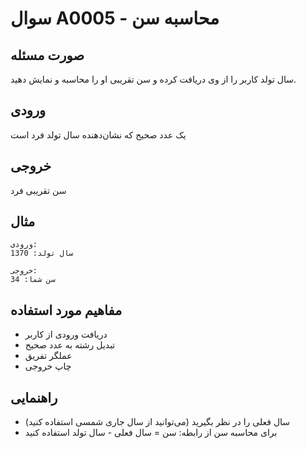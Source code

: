 # سوال A0005 - محاسبه سن

## صورت مسئله
سال تولد کاربر را از وی دریافت کرده و سن تقریبی او را محاسبه و نمایش دهید.

## ورودی
یک عدد صحیح که نشان‌دهنده سال تولد فرد است

## خروجی
سن تقریبی فرد

## مثال
```
ورودی:
سال تولد: 1370

خروجی:
سن شما: 34
```

## مفاهیم مورد استفاده
- دریافت ورودی از کاربر
- تبدیل رشته به عدد صحیح
- عملگر تفریق
- چاپ خروجی

## راهنمایی
- سال فعلی را در نظر بگیرید (می‌توانید از سال جاری شمسی استفاده کنید)
- برای محاسبه سن از رابطه: سن = سال فعلی - سال تولد استفاده کنید